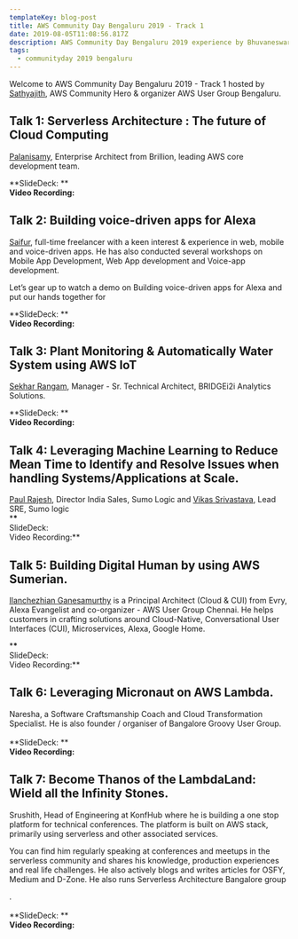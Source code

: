 ```yaml
---
templateKey: blog-post
title: AWS Community Day Bengaluru 2019 - Track 1
date: 2019-08-05T11:08:56.817Z
description: AWS Community Day Bengaluru 2019 experience by Bhuvaneswari Subramani
tags:
  - communityday 2019 bengaluru
---
```

Welcome to AWS Community Day Bengaluru 2019 - Track 1 hosted by [Sathyajith](https://www.linkedin.com/in/sathyabhat/), AWS Community Hero & organizer AWS User Group Bengaluru.

## Talk 1: Serverless Architecture : The future of Cloud Computing

[Palanisamy](https://www.linkedin.com/in/palanisamy/), Enterprise Architect from Brillion, leading AWS core development team.

**SlideDeck: **\
**Video Recording:**

<Photo>

## Talk 2: Building voice-driven apps for Alexa

[Saifur](https://www.linkedin.com/in/saifurrahmanmohsin/), full-time freelancer with a keen interest & experience in web, mobile and voice-driven apps.
 He has also conducted several workshops on Mobile App Development, Web App development and Voice-app development. 

Let’s gear up to watch a demo on Building voice-driven apps for Alexa and put our hands together for

**SlideDeck: **\
**Video Recording:**

<Photo>

## Talk 3: Plant Monitoring & Automatically Water System using AWS IoT

[Sekhar Rangam](https://www.linkedin.com/in/sekharrangam/), Manager - Sr. Technical Architect, BRIDGEi2i Analytics Solutions.

**SlideDeck: **\
**Video Recording:**

<Photo>

## Talk 4: Leveraging Machine Learning to Reduce Mean Time to Identify and Resolve Issues when handling Systems/Applications at Scale.

 [Paul Rajesh](https://www.linkedin.com/in/paulrajesh/), Director India Sales, Sumo Logic and [Vikas Srivastava](https://www.linkedin.com/in/vikas-srivastava-47a6482b/), Lead SRE, Sumo logic\
***\***\
SlideDeck: \
Video Recording:\*\*

<Photo>

## Talk 5: Building Digital Human by using AWS Sumerian.

[
Ilanchezhian Ganesamurthy](https://www.linkedin.com/in/ilanchezhian/) is a Principal Architect (Cloud & CUI) from Evry, Alexa Evangelist and co-organizer - AWS User Group Chennai. He helps customers in crafting solutions around Cloud-Native, Conversational User Interfaces (CUI), Microservices, Alexa, Google Home.

\***\***\
SlideDeck: \
Video Recording:\*\*

<Photo>

## Talk 6: Leveraging Micronaut on AWS Lambda.

Naresha, a Software Craftsmanship Coach and Cloud Transformation Specialist. He is also founder / organiser of Bangalore Groovy User Group.\
\
**SlideDeck: **\
**Video Recording:**

<Photo>

## Talk 7: Become Thanos of the LambdaLand: Wield all the Infinity Stones.

Srushith, Head of Engineering at KonfHub where he is building a one stop platform for technical conferences. The platform is built on AWS stack, primarily using serverless and other associated services. 

You can find him regularly speaking at conferences and meetups in the serverless community and shares his knowledge, production experiences and real life challenges. He also actively blogs and writes articles for OSFY, Medium and D-Zone. He also runs Serverless Architecture Bangalore group

.\
\
**SlideDeck: **\
**Video Recording:**

<Photo>

##

